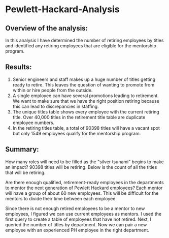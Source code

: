 # Pewlett-Hackard-Analysis

## Overview of the analysis: 
In this analysis I have determined the number of retiring employees by titles and identified any retiring employees that are eligible for the mentorship program. 

## Results:

1. Senior engineers and staff makes up a huge number of titles getting ready to retire. This leaves the question of wanting to promote from within or hire people from the outside. 
2. A single employee can have several promotions leading to retirement. We want to make sure that we have the right position retiring because this can lead to discrepancies in staffing. 
3. The unique titles table shows every employee with the current retiring title. Over 40,000 titles in the retirement title table are duplicate employee numbers. 
4. In the retiring titles table, a total of 90398 titles will have a vacant spot but only 1549 employees qualify for the mentorship program.

## Summary:

How many roles will need to be filled as the "silver tsunami" begins to make an impact?
90398 titles will be retiring. Below is the count of all the titles that will be retiring. 

Are there enough qualified, retirement-ready employees in the departments to mentor the next generation of Pewlett Hackard employees?
Each mentor will have a group of about 60 new employees. This will be difficult for the mentors to divide their time between each employee

Since there is not enough retired employees to be a mentor to new employees, I figured we can use current employees as mentors. I used the first query to create a table of employees 
that have not retired. Next, I queried the number of titles by department. Now we can pair a new employee with an experienced PH employee in the right department.  
